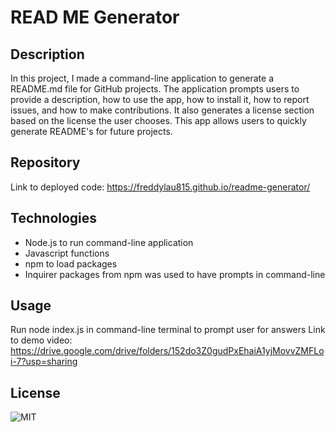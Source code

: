 # READ ME Generator

## Description
In this project, I made a command-line application to generate a README.md file for GitHub projects. The application prompts users to provide a description, how to use the app, how to install it, how to report issues, and how to make contributions. It also generates a license section based on the license the user chooses. This app allows users to quickly generate README's for future projects.

## Repository
Link to deployed code: https://freddylau815.github.io/readme-generator/

## Technologies
 - Node.js to run command-line application
 - Javascript functions 
 - npm to load packages
 - Inquirer packages from npm was used to have prompts in command-line

 ## Usage
Run node index.js in command-line terminal to prompt user for answers
Link to demo video: https://drive.google.com/drive/folders/152do3Z0gudPxEhaiA1yjMovvZMFLoi-7?usp=sharing

 ## License
 ![MIT](https://img.shields.io/badge/license-MIT-brightgreen.svg)
